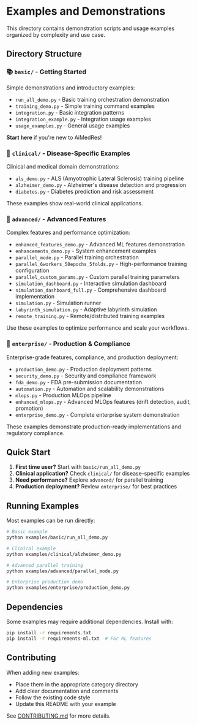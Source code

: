 # Examples and Demonstrations

This directory contains demonstration scripts and usage examples organized by complexity and use case.

## Directory Structure

### 📚 `basic/` - Getting Started
Simple demonstrations and introductory examples:
- `run_all_demo.py` - Basic training orchestration demonstration
- `training_demo.py` - Simple training command examples
- `integration.py` - Basic integration patterns
- `integration_example.py` - Integration usage examples
- `usage_examples.py` - General usage examples

**Start here** if you're new to AiMedRes!

### 🏥 `clinical/` - Disease-Specific Examples
Clinical and medical domain demonstrations:
- `als_demo.py` - ALS (Amyotrophic Lateral Sclerosis) training pipeline
- `alzheimer_demo.py` - Alzheimer's disease detection and progression
- `diabetes.py` - Diabetes prediction and risk assessment

These examples show real-world clinical applications.

### 🚀 `advanced/` - Advanced Features
Complex features and performance optimization:
- `enhanced_features_demo.py` - Advanced ML features demonstration
- `enhancements_demo.py` - System enhancement examples
- `parallel_mode.py` - Parallel training orchestration
- `parallel_6workers_50epochs_5folds.py` - High-performance training configuration
- `parallel_custom_params.py` - Custom parallel training parameters
- `simulation_dashboard.py` - Interactive simulation dashboard
- `simulation_dashboard_full.py` - Comprehensive dashboard implementation
- `simulation.py` - Simulation runner
- `labyrinth_simulation.py` - Adaptive labyrinth simulation
- `remote_training.py` - Remote/distributed training examples

Use these examples to optimize performance and scale your workflows.

### 🏢 `enterprise/` - Production & Compliance
Enterprise-grade features, compliance, and production deployment:
- `production_demo.py` - Production deployment patterns
- `security_demo.py` - Security and compliance framework
- `fda_demo.py` - FDA pre-submission documentation
- `automation.py` - Automation and scalability demonstrations
- `mlops.py` - Production MLOps pipeline
- `enhanced_mlops.py` - Advanced MLOps features (drift detection, audit, promotion)
- `enterprise_demo.py` - Complete enterprise system demonstration

These examples demonstrate production-ready implementations and regulatory compliance.

## Quick Start

1. **First time user?** Start with `basic/run_all_demo.py`
2. **Clinical application?** Check `clinical/` for disease-specific examples
3. **Need performance?** Explore `advanced/` for parallel training
4. **Production deployment?** Review `enterprise/` for best practices

## Running Examples

Most examples can be run directly:
```bash
# Basic example
python examples/basic/run_all_demo.py

# Clinical example
python examples/clinical/alzheimer_demo.py

# Advanced parallel training
python examples/advanced/parallel_mode.py

# Enterprise production demo
python examples/enterprise/production_demo.py
```

## Dependencies

Some examples may require additional dependencies. Install with:
```bash
pip install -r requirements.txt
pip install -r requirements-ml.txt  # For ML features
```

## Contributing

When adding new examples:
- Place them in the appropriate category directory
- Add clear documentation and comments
- Follow the existing code style
- Update this README with your example

See [CONTRIBUTING.md](../CONTRIBUTING.md) for more details.